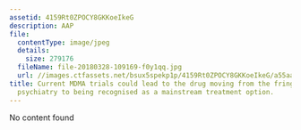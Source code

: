```yaml
---
assetid: 4159Rt0ZPOCY8GKKoeIkeG
description: AAP
file:
  contentType: image/jpeg
  details:
    size: 279176
  fileName: file-20180328-109169-f0y1qq.jpg
  url: //images.ctfassets.net/bsux5spekp1p/4159Rt0ZPOCY8GKKoeIkeG/a55aaf8573b060127cadf9aa493f62bb/file-20180328-109169-f0y1qq.jpg
title: Current MDMA trials could lead to the drug moving from the fringes of mainstream
  psychiatry to being recognised as a mainstream treatment option.
---
```

No content found